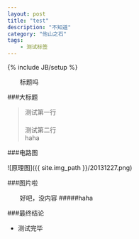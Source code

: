 ```yaml
---
layout: post
title: "test"
description: "不知道"
category: "他山之石"
tags: 
    - 测试标签
---
```

{% include JB/setup %}

　　标题吗

<!--more-->

###大标题

>测试第一行  
　  
>测试第二行 
　  
>haha  

###电路图

![原理图]({{ site.img_path }}/20131227.png)

###图片啦

　　好吧，没内容
#####haha




###最终结论

* 测试完毕